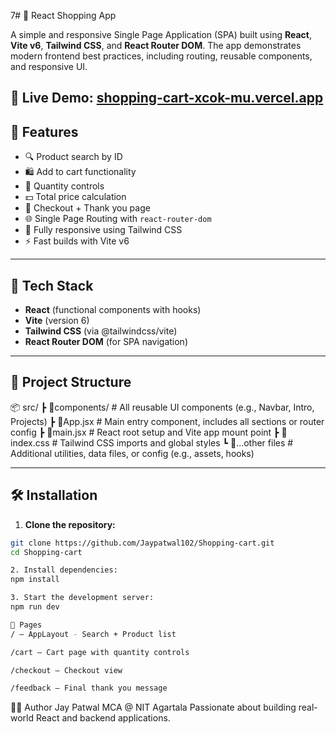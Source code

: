 7# 🛒 React Shopping App

A simple and responsive Single Page Application (SPA) built using **React**, **Vite v6**, **Tailwind CSS**, and **React Router DOM**. The app demonstrates modern frontend best practices, including routing, reusable components, and responsive UI.


🔗 **Live Demo**: [shopping-cart-xcok-mu.vercel.app](https://shopping-cart-xcok-mu.vercel.app)
---

## 🚀 Features

- 🔍 Product search by ID
- 🛍️ Add to cart functionality
- 🧮 Quantity controls
- 💵 Total price calculation
- 🧾 Checkout + Thank you page
- 🌐 Single Page Routing with `react-router-dom`
- 💨 Fully responsive using Tailwind CSS
- ⚡ Fast builds with Vite v6

---

## 🧩 Tech Stack

- **React** (functional components with hooks)
- **Vite** (version 6)
- **Tailwind CSS** (via @tailwindcss/vite)
- **React Router DOM** (for SPA navigation)

---

## 📁 Project Structure

📦 src/
 ┣ 📂components/        # All reusable UI components (e.g., Navbar, Intro, Projects)
 ┣ 📜App.jsx            # Main entry component, includes all sections or router config
 ┣ 📜main.jsx           # React root setup and Vite app mount point
 ┣ 📜index.css          # Tailwind CSS imports and global styles
 ┗ 📜...other files     # Additional utilities, data files, or config (e.g., assets, hooks)


---

## 🛠️ Installation

1. **Clone the repository:**

```bash
git clone https://github.com/Jaypatwal102/Shopping-cart.git
cd Shopping-cart

2. Install dependencies:
npm install

3. Start the development server:
npm run dev

🔗 Pages
/ — AppLayout - Search + Product list

/cart — Cart page with quantity controls

/checkout — Checkout view

/feedback — Final thank you message

```


👨‍💻 Author
Jay Patwal
MCA @ NIT Agartala
Passionate about building real-world React and backend applications.



